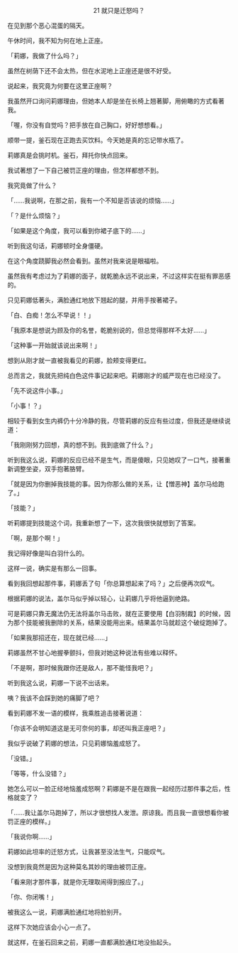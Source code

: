 <p align="center">21 就只是迁怒吗？</p>

在见到那个恶心混蛋的隔天。

午休时间，我不知为何在地上正座。

「莉娜，我做了什么吗？」

虽然在树荫下还不会太热，但在水泥地上正座还是很不好受。

说起来，我究竟为何要在这里正座啊？

我虽然开口询问莉娜理由，但她本人却是坐在长椅上翘著脚，用俯瞰的方式看著我。

「喔，你没有自觉吗？把手放在自己胸口，好好想想看。」

顺带一提，釜石现在正跑去买饮料。今天她是真的忘记带水瓶了。

莉娜真是会挑时机。釜石，拜托你快点回来。

我试著想了一下自己被罚正座的理由，但怎样都想不到。

我究竟做了什么？

「……我说啊，在那之前，我有一个不知是否该说的烦恼……」

「？是什么烦恼？」

「如果是这个角度，我可以看到你裙子底下的……」

听到我这句话，莉娜顿时全身僵硬。

在这个角度跷脚我必然会看到。虽然对我来说是眼福啦。

虽然我有考虑过为了莉娜的面子，就乾脆永远不说出来，不过这样实在挺有罪恶感的。

只见莉娜低著头，满脸通红地放下翘起的腿，并用手按著裙子。

「白、白痴！怎么不早说！！」

「我原本是想说为顾及你的名誉，乾脆别说的，但总觉得那样不太好……」

「这种事一开始就该说出来啊！」

想到从刚才就一直被我看见的莉娜，脸颊变得更红。

总而言之，我就先把纯白色这件事记起来吧。莉娜刚才的威严现在也已经没了。

「先不说这件小事。」

「小事！？」

相较于看到女生内裤仍十分冷静的我，尽管莉娜的反应有些过度，但我还是继续说道：

「我刚刚努力回想，真的想不到。我到底做了什么？」

听到我这么说，莉娜的反应已经不是生气，而是傻眼，只见她叹了一口气，接著重新调整坐姿，双手抱著胳臂。

「就是因为你删掉我技能的事。因为你那么做的关系，让【憎恶神】盖尔马给跑了。」

「技能？」

听莉娜提到技能这个词，我重新想了一下，这次我很快就想到了答案。

「啊，是那个啊！」

我记得好像是叫白羽什么的。

这样一说，确实是有那么一回事。

看到我回想起那件事，莉娜丢了句「你总算想起来了吗？」之后便再次叹气。

根据莉娜的说法，盖尔马似乎掉以轻心，让莉娜几乎将他逼到绝路。

可是莉娜只靠无魔法仍无法将盖尔马击败，就在正要使用【白羽制裁】的时候，因为那个技能被我删除的关系，结果没能用出来。结果盖尔马就趁这个破绽跑掉了。

「如果我那招还在，现在就已经……」

莉娜虽然不甘心地握拳颤抖，但我对她这种说法有些难以释怀。

「不是啊，那时候我跟你还是敌人，那不能怪我吧？」

听到我这么说，莉娜一下说不出话来。

咦？我该不会踩到她的痛脚了吧？

看到莉娜不发一语的模样，我乘胜追击接著说道：

「你该不会明知道这是无可奈何的事，却还叫我正座吧？」

我似乎说破了莉娜的想法，只见莉娜恼羞成怒了。

「没错。」

「等等，什么没错？」

她怎么可以一脸正经地恼羞成怒啊？莉娜是不是在跟我一起经历过那件事之后，性格就变了？

「……我让盖尔马跑掉了，所以才很想找人发泄。原谅我。而且我一直很想看你被罚正座的模样。」

「我说你啊……」

莉娜如此坦率的迁怒方式，让我甚至没法生气，只能叹气。

没想到我竟然是因为这种莫名其妙的理由被罚正座。

「看来刚才那件事，就是你无理取闹得到报应了。」

「你、你闭嘴！」

被我这么一说，莉娜满脸通红地将脸别开。

这样下次她应该会小心一点了。

就这样，在釜石回来之前，莉娜一直都满脸通红地没抬起头。

